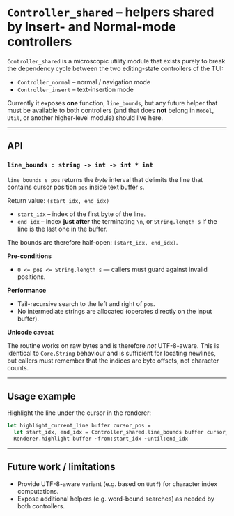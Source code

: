 # `Controller_shared` – helpers shared by Insert- and Normal-mode controllers

`Controller_shared` is a microscopic utility module that exists purely to
break the dependency cycle between the two editing-state controllers of the
TUI:

* `Controller_normal` – normal / navigation mode
* `Controller_insert` – text-insertion mode

Currently it exposes **one** function, `line_bounds`, but any future helper
that must be available to both controllers (and that does **not** belong in
`Model`, `Util`, or another higher-level module) should live here.

---

## API

### `line_bounds : string -> int -> int * int`

`line_bounds s pos` returns the *byte* interval that delimits the line that
contains cursor position `pos` inside text buffer `s`.

Return value: `(start_idx, end_idx)`

* `start_idx` – index of the first byte of the line.
* `end_idx`   – index **just after** the terminating `\n`, or
  `String.length s` if the line is the last one in the buffer.

The bounds are therefore half-open: `[start_idx, end_idx)`.

**Pre-conditions**

* `0 <= pos <= String.length s` — callers must guard against invalid
  positions.

**Performance**

* Tail-recursive search to the left and right of `pos`.
* No intermediate strings are allocated (operates directly on the input
  buffer).

**Unicode caveat**

The routine works on raw bytes and is therefore *not* UTF-8-aware.  This is
identical to `Core.String` behaviour and is sufficient for locating
newlines, but callers must remember that the indices are byte offsets, not
character counts.

---

## Usage example

Highlight the line under the cursor in the renderer:

```ocaml
let highlight_current_line buffer cursor_pos =
  let start_idx, end_idx = Controller_shared.line_bounds buffer cursor_pos in
  Renderer.highlight buffer ~from:start_idx ~until:end_idx
```

---

## Future work / limitations

* Provide UTF-8-aware variant (e.g. based on `Uutf`) for character index
  computations.
* Expose additional helpers (e.g. word-bound searches) as needed by both
  controllers.

